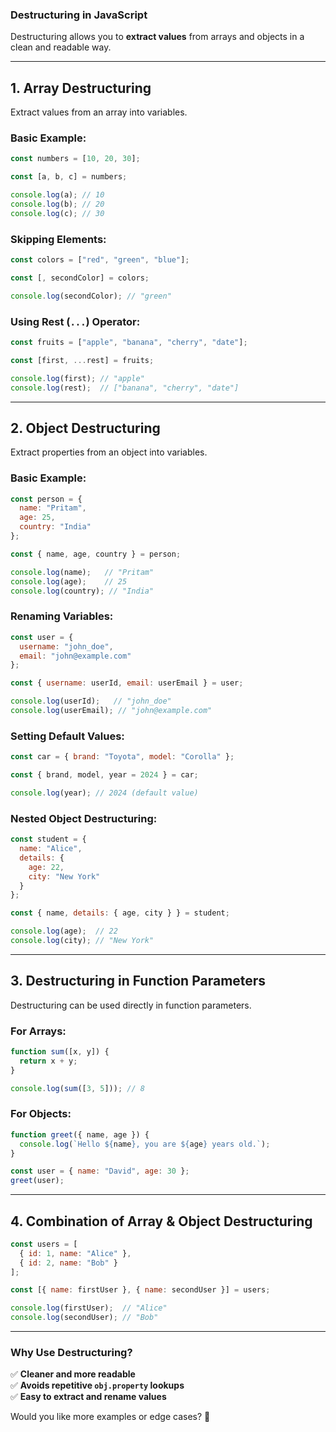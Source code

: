 ### **Destructuring in JavaScript**
Destructuring allows you to **extract values** from arrays and objects in a clean and readable way.

---

## **1. Array Destructuring**
Extract values from an array into variables.

### **Basic Example:**
```js
const numbers = [10, 20, 30];

const [a, b, c] = numbers;

console.log(a); // 10
console.log(b); // 20
console.log(c); // 30
```

### **Skipping Elements:**
```js
const colors = ["red", "green", "blue"];

const [, secondColor] = colors; 

console.log(secondColor); // "green"
```

### **Using Rest (`...`) Operator:**
```js
const fruits = ["apple", "banana", "cherry", "date"];

const [first, ...rest] = fruits;

console.log(first); // "apple"
console.log(rest);  // ["banana", "cherry", "date"]
```

---

## **2. Object Destructuring**
Extract properties from an object into variables.

### **Basic Example:**
```js
const person = {
  name: "Pritam",
  age: 25,
  country: "India"
};

const { name, age, country } = person;

console.log(name);   // "Pritam"
console.log(age);    // 25
console.log(country); // "India"
```

### **Renaming Variables:**
```js
const user = {
  username: "john_doe",
  email: "john@example.com"
};

const { username: userId, email: userEmail } = user;

console.log(userId);   // "john_doe"
console.log(userEmail); // "john@example.com"
```

### **Setting Default Values:**
```js
const car = { brand: "Toyota", model: "Corolla" };

const { brand, model, year = 2024 } = car; 

console.log(year); // 2024 (default value)
```

### **Nested Object Destructuring:**
```js
const student = {
  name: "Alice",
  details: {
    age: 22,
    city: "New York"
  }
};

const { name, details: { age, city } } = student;

console.log(age);  // 22
console.log(city); // "New York"
```

---

## **3. Destructuring in Function Parameters**
Destructuring can be used directly in function parameters.

### **For Arrays:**
```js
function sum([x, y]) {
  return x + y;
}

console.log(sum([3, 5])); // 8
```

### **For Objects:**
```js
function greet({ name, age }) {
  console.log(`Hello ${name}, you are ${age} years old.`);
}

const user = { name: "David", age: 30 };
greet(user);
```

---

## **4. Combination of Array & Object Destructuring**
```js
const users = [
  { id: 1, name: "Alice" },
  { id: 2, name: "Bob" }
];

const [{ name: firstUser }, { name: secondUser }] = users;

console.log(firstUser);  // "Alice"
console.log(secondUser); // "Bob"
```

---

### **Why Use Destructuring?**
✅ **Cleaner and more readable**  
✅ **Avoids repetitive `obj.property` lookups**  
✅ **Easy to extract and rename values**  

Would you like more examples or edge cases? 🚀
